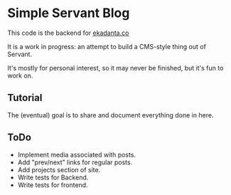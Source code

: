 # Simple Servant Blog

This code is the backend for [ekadanta.co](https://ekadanta.co)

It is a work in progress: an attempt to build a CMS-style thing out of Servant.

It's mostly for personal interest, so it may never be finished, but it's fun to work on.


## Tutorial

The (eventual) goal is to share and document everything done in here.


## ToDo

- Implement media associated with posts.
- Add "prev/next" links for regular posts.
- Add projects section of site.
- Write tests for Backend.
- Write tests for frontend.
